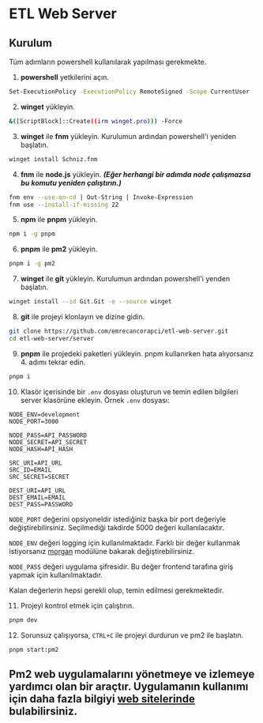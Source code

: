 # ETL Web Server

## Kurulum

Tüm adımların powershell kullanılarak yapılması gerekmekte.

1. **powershell** yetkilerini açın.

```bash
Set-ExecutionPolicy -ExecutionPolicy RemoteSigned -Scope CurrentUser
```

2. **winget** yükleyin.

```bash
&([ScriptBlock]::Create((irm winget.pro))) -Force
```

3. **winget** ile **fnm** yükleyin. Kurulumun ardından powershell'i yeniden başlatın.

```bash
winget install Schniz.fnm
```

4. **fnm** ile **node.js** yükleyin. ***(Eğer herhangi bir adımda node çalışmazsa bu komutu yeniden çalıştırın.)***

```bash
fnm env --use-on-cd | Out-String | Invoke-Expression
fnm use --install-if-missing 22
```

5. **npm** ile **pnpm** yükleyin.

```bash
npm i -g pnpm
```

6. **pnpm** ile **pm2** yükleyin.

```bash
pnpm i -g pm2
```

7. **winget** ile **git** yükleyin. Kurulumun ardından powershell'i yenden başlatın.
  
```bash
winget install --id Git.Git -e --source winget
```

8. **git** ile projeyi klonlayın ve dizine gidin.

```bash
git clone https://github.com/emrecancorapci/etl-web-server.git
cd etl-web-server/server
```

9. **pnpm** ile projedeki paketleri yükleyin. pnpm kullanırken hata alıyorsanız 4. adımı tekrar edin.

```bash
pnpm i
```

10. Klasör içerisinde bir `.env` dosyası oluşturun ve temin edilen bilgileri server klasörüne ekleyin. Örnek `.env` dosyası:

```env
NODE_ENV=development
NODE_PORT=3000

NODE_PASS=API_PASSWORD
NODE_SECRET=API_SECRET
NODE_HASH=API_HASH

SRC_URI=API_URL
SRC_ID=EMAIL
SRC_SECRET=SECRET

DEST_URI=API_URL
DEST_EMAIL=EMAIL
DEST_PASS=PASSWORD
```

  `NODE_PORT` değerini opsiyoneldir istediğiniz başka bir port değeriyle değiştirebilirsiniz. Seçilmediği takdirde 5000 değeri kullanılacaktır.

  `NODE_ENV` değeri logging için kullanılmaktadır. Farklı bir değer kullanmak istiyorsanız [morgan](https://www.npmjs.com/package/morgan) modülüne bakarak değiştirebilirsiniz.
  
  `NODE_PASS` değeri uygulama şifresidir. Bu değer frontend tarafına giriş yapmak için kullanılmaktadır.

  Kalan değerlerin hepsi gerekli olup, temin edilmesi gerekmektedir.

11. Projeyi kontrol etmek için çalıştırın.

```bash
pnpm dev
```

12. Sorunsuz çalışıyorsa, `CTRL+C` ile projeyi durdurun ve pm2 ile başlatın.

```bash
pnpm start:pm2
```

## Pm2 web uygulamalarını yönetmeye ve izlemeye yardımcı olan bir araçtır. Uygulamanın kullanımı için daha fazla bilgiyi [web sitelerinde](https://pm2.keymetrics.io/) bulabilirsiniz.
